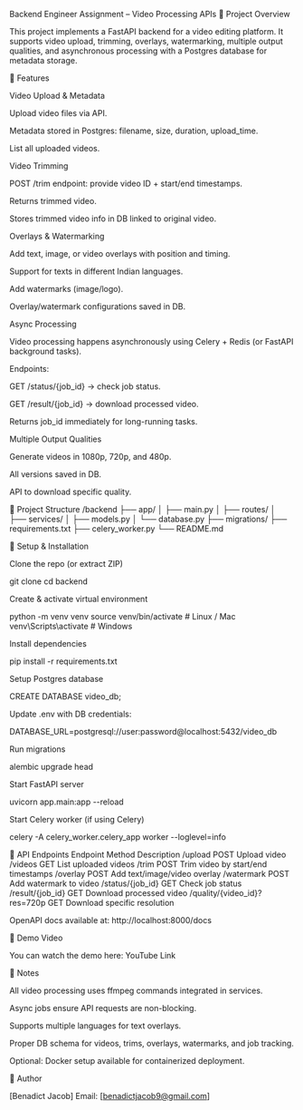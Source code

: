 Backend Engineer Assignment – Video Processing APIs
🎥 Project Overview

This project implements a FastAPI backend for a video editing platform. It supports video upload, trimming, overlays, watermarking, multiple output qualities, and asynchronous processing with a Postgres database for metadata storage.

🔹 Features

Video Upload & Metadata

Upload video files via API.

Metadata stored in Postgres: filename, size, duration, upload_time.

List all uploaded videos.

Video Trimming

POST /trim endpoint: provide video ID + start/end timestamps.

Returns trimmed video.

Stores trimmed video info in DB linked to original video.

Overlays & Watermarking

Add text, image, or video overlays with position and timing.

Support for texts in different Indian languages.

Add watermarks (image/logo).

Overlay/watermark configurations saved in DB.

Async Processing

Video processing happens asynchronously using Celery + Redis (or FastAPI background tasks).

Endpoints:

GET /status/{job_id} → check job status.

GET /result/{job_id} → download processed video.

Returns job_id immediately for long-running tasks.

Multiple Output Qualities

Generate videos in 1080p, 720p, and 480p.

All versions saved in DB.

API to download specific quality.

🔹 Project Structure
/backend
├── app/
│   ├── main.py
│   ├── routes/
│   ├── services/
│   ├── models.py
│   └── database.py
├── migrations/
├── requirements.txt
├── celery_worker.py
└── README.md

🔹 Setup & Installation

Clone the repo (or extract ZIP)

git clone <repo-link>
cd backend


Create & activate virtual environment

python -m venv venv
source venv/bin/activate      # Linux / Mac
venv\Scripts\activate         # Windows


Install dependencies

pip install -r requirements.txt


Setup Postgres database

CREATE DATABASE video_db;


Update .env with DB credentials:

DATABASE_URL=postgresql://user:password@localhost:5432/video_db


Run migrations

alembic upgrade head


Start FastAPI server

uvicorn app.main:app --reload


Start Celery worker (if using Celery)

celery -A celery_worker.celery_app worker --loglevel=info

🔹 API Endpoints
Endpoint	Method	Description
/upload	POST	Upload video
/videos	GET	List uploaded videos
/trim	POST	Trim video by start/end timestamps
/overlay	POST	Add text/image/video overlay
/watermark	POST	Add watermark to video
/status/{job_id}	GET	Check job status
/result/{job_id}	GET	Download processed video
/quality/{video_id}?res=720p	GET	Download specific resolution

OpenAPI docs available at: http://localhost:8000/docs

🔹 Demo Video

You can watch the demo here: YouTube Link

🔹 Notes

All video processing uses ffmpeg commands integrated in services.

Async jobs ensure API requests are non-blocking.

Supports multiple languages for text overlays.

Proper DB schema for videos, trims, overlays, watermarks, and job tracking.

Optional: Docker setup available for containerized deployment.

🔹 Author

[Benadict Jacob]
Email: [benadictjacob9@gmail.com]
